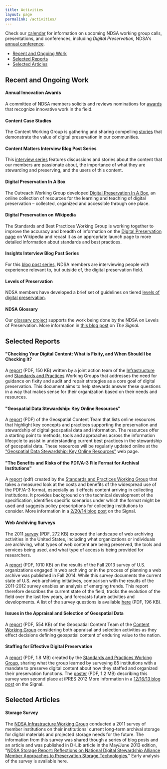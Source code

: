 ```yaml
---
title: Activities
layout: page
permalink: /activities/
---
```

Check our [calendar](/calendar/) for information on upcoming NDSA working group calls, presentations, and conferences, including *Digital Preservation,* NDSA's [annual conference](/meetings/).

- [Recent and Ongoing Work](#recent-and-ongoing-work)
- [Selected Reports](#selected-reports)
- [Selected Articles](#selected-articles)

## Recent and Ongoing Work

#### Annual Innovation Awards
A committee of NDSA members solicits and reviews nominations for [awards](/awards) that recognize innovative work in the field.

#### Content Case Studies
The Content Working Group is gathering and sharing compelling [stories](/activities/case-studies/) that demonstrate the value of digital preservation in our communities.

#### Content Matters Interview Blog Post Series
This [interview series](http://blogs.loc.gov/digitalpreservation/category/content-matters-interview/) features discussions and stories about the content that our members are passionate about, the importance of what they are stewarding and preserving, and the users of this content.

#### Digital Preservation In A Box
The Outreach Working Group developed [Digital Preservation In A Box](http://dpoutreach.net/), an online collection of resources for the learning and teaching of digital preservation – collected, organized and accessible through one place.

#### Digital Preservation on Wikipedia
The Standards and Best Practices Working Group is working together to improve the accuracy and breadth of information on the [Digital Preservation page](http://en.wikipedia.org/wiki/Wikipedia:WikiProject_Digital_Preservation) on Wikipedia and recast it as an appropriate launch page to more detailed information about standards and best practices.

#### Insights Interview Blog Post Series
For this [blog post series](http://blogs.loc.gov/digitalpreservation/category/insights-interview/), NDSA members are interviewing people with experience relevant to, but outside of, the digital preservation field.

#### Levels of Preservation
NDSA members have developed a brief set of guidelines on tiered [levels of digital preservation](/activities/levels-of-digital-preservation/).

#### NDSA Glossary
Our [glossary project](/glossary/) supports the work being done by the NDSA on Levels of Preservation. More information in [this blog post](http://blogs.loc.gov/digitalpreservation/2013/02/the-release-of-the-ndsa-digital-stewardship-glossary/) on *The Signal.*

## Selected Reports

#### "Checking Your Digital Content: What is Fixity, and When Should I be Checking It?
A [report](/documents/NDSA-Fixity-Guidance-Report-final100214.pdf) (PDF, 150 KB) written by a joint action team of the [Infrastructure](/working-groups/infrastructure/) and [Standards and Practices](/working-groups/standards-and-practices/) Working Groups that addresses the need for guidance on fixity and audit and repair strategies as a core goal of digital preservation. This document aims to help stewards answer these questions in a way that makes sense for their organization based on their needs and resources.

#### "Geospatial Data Stewardship: Key Online Resources"
A [report](/documents/NDSA_Geo-stewardship-key-resources_final030414.pdf) (PDF) of the Geospatial Content Team that lists online resources that highlight key concepts and practices supporting the preservation and stewardship of digital geospatial data and information. The resources offer a starting point to methods, tools and approaches across the information lifecycle to assist in understanding current best practices in the stewardship of geospatial data. These resources will be regularly updated online at the ["Geospatial Data Stewardship: Key Online Resources"](/working-groups/content/geospatial-data-stewardship/) web page.

#### "The Benefits and Risks of the PDF/A-3 File Format for Archival Institutions"
A [report](/documents/NDSA_PDF_A3_report_final022014.pdf) (pdf) created by the [Standards and Practices Working Group](/working-groups/standards-and-practices) that takes a measured look at the costs and benefits of the widespread use of the PDF/A-3 format, especially as it effects content arriving in collecting institutions. It provides background on the technical development of the specification, identifies specific scenarios under which the format might be used and suggests policy prescriptions for collecting institutions to consider. More information in a [2/20/14 blog post](http://blogs.loc.gov/digitalpreservation/2014/02/new-ndsa-report-the-benefits-and-risks-of-the-pdfa-3-file-format-for-archival-institutions/) on the Signal.

#### Web Archiving Surveys
The 2011 [survey](/documents/USWebArchivingSurvey.pdf) (PDF, 272 KB) exposed the landscape of web archiving activities in the United States, including what organizations or individuals are archiving, what types of web content are being preserved, the tools and services being used, and what type of access is being provided for researchers.

A [report](/documents/NDSA_USWebArchivingSurvey_2013.pdf) (PDF, 1010 KB) on the results of the Fall 2013 survey of U.S. organizations engaged in web archiving or in the process of planning a web archive was published in Fall 2014. While this survey documents the current state of U.S. web archiving initiatives, comparison with the results of the 2011-2012 survey enables an analysis of emerging trends. This report therefore describes the current state of the field, tracks the evolution of the field over the last few years, and forecasts future activities and developments. A list of the survey questions is available [here](/documents/ndsa_web_archiving_survey_2013.pdf) (PDF, 196 KB).

#### Issues in the Appraisal and Selection of Geospatial Data
A [report](/documents/NDSA_AppraisalSelection_report_final102413.pdf) (PDF, 554 KB) of the Geospatial Content Team of the [Content Working Group](/working-groups/content/) considering both appraisal and selection activities as they effect decisions defining geospatial content of enduring value to the nation.

#### Staffing for Effective Digital Preservation
A [report](/documents/NDSA-Staffing-Survey-Report-Final122013.pdf) (PDF, 1.8 MB) created by the [Standards and Practices Working Group](/working-groups/standards-and-practices/), sharing what the group learned by surveying 85 institutions with a mandate to preserve digital content about how they staffed and organized their preservation functions. The [poster](/documents/NDSA-staff-survey-poster-ipres2012.pdf) (PDF, 1.2 MB) describing this survey won second place at iPRES 2012 More information in a [12/16/13 blog post](http://blogs.loc.gov/digitalpreservation/2013/12/just-released-staffing-for-effective-digital-preservation-an-ndsa-report/) on the Signal.

## Selected Articles

#### Storage Survey
The [NDSA Infrastructure Working Group](/working-groups/infrastructure/) conducted a 2011 survey of member institutions on their institutions' current long-term archival storage for digital materials and projected storage needs for the future. The information from this survey was shared though a series of blog posts and an article and was published in D-Lib article in the May/June 2013 edition, "[NDSA Storage Report: Reflections on National Digital Stewardship Alliance Member Approaches to Preservation Storage Technologies.](http://www.dlib.org/dlib/may13/altman/05altman.html)" Early analysis of the survey is available here.
